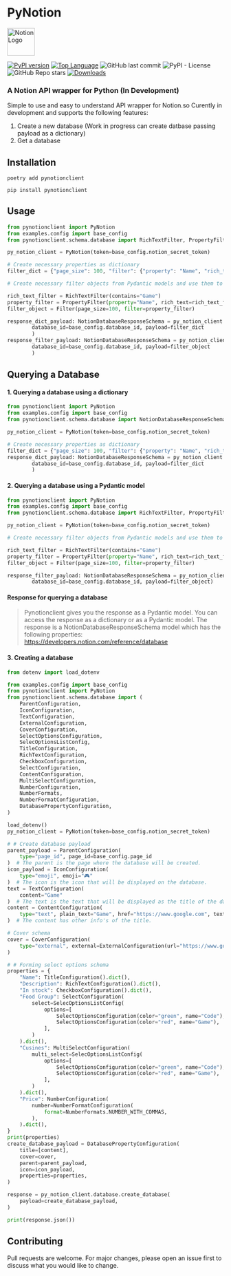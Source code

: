 # PyNotion

<img src="assets/notion.png" alt="Notion Logo" height="64" width="64">
<br>

[![PyPI version](https://badge.fury.io/py/PyNotionclient.svg)](https://badge.fury.io/py/PyNotionclient)
[![Top Language](https://img.shields.io/github/languages/top/pythonhubdev/PyNotion)](https://img.shields.io/github/languages/top/pythonhubdev/PyNotion)
![GitHub last commit](https://img.shields.io/github/last-commit/pythonhubdev/PyNotion)
![PyPI - License](https://img.shields.io/pypi/l/pynotionclient)
![GitHub Repo stars](https://img.shields.io/github/stars/pythonhubdev/PyNotion?style=social)
[![Downloads](https://static.pepy.tech/personalized-badge/pynotionclient?period=month&units=international_system&left_color=black&right_color=brightgreen&left_text=Downloads)](https://pepy.tech/project/pynotionclient)

### A Notion API wrapper for Python (In Development)

Simple to use and easy to understand API wrapper for Notion.so Curently in development and 
supports the following features:
1. Create a new database (Work in progress can create datbase passing payload as a dictionary)
2. Get a database

## Installation
`poetry add pynotionclient`

`pip install pynotionclient`

## Usage
```python
from pynotionclient import PyNotion
from examples.config import base_config
from pynotionclient.schema.database import RichTextFilter, PropertyFilter, Filter, NotionDatabaseResponseSchema

py_notion_client = PyNotion(token=base_config.notion_secret_token)

# Create necessary properties as dictionary
filter_dict = {"page_size": 100, "filter": {"property": "Name", "rich_text": {"contains": "Home"}}}

# Create necessary filter objects from Pydantic models and use them to query the database.

rich_text_filter = RichTextFilter(contains="Game")
property_filter = PropertyFilter(property="Name", rich_text=rich_text_filter)
filter_object = Filter(page_size=100, filter=property_filter)

response_dict_payload: NotionDatabaseResponseSchema = py_notion_client.database.query_database(
        database_id=base_config.database_id, payload=filter_dict
        )
response_filter_payload: NotionDatabaseResponseSchema = py_notion_client.database.query_database(
        database_id=base_config.database_id, payload=filter_object
        )
```

## Querying a Database

#### 1. Querying a database using a dictionary

```python
from pynotionclient import PyNotion
from examples.config import base_config
from pynotionclient.schema.database import NotionDatabaseResponseSchema

py_notion_client = PyNotion(token=base_config.notion_secret_token)

# Create necessary properties as dictionary
filter_dict = {"page_size": 100, "filter": {"property": "Name", "rich_text": {"contains": "Home"}}}
response_dict_payload: NotionDatabaseResponseSchema = py_notion_client.database.query_database(
        database_id=base_config.database_id, payload=filter_dict
        )
```

#### 2. Querying a database using a Pydantic model

```python
from pynotionclient import PyNotion
from examples.config import base_config
from pynotionclient.schema.database import RichTextFilter, PropertyFilter, Filter, NotionDatabaseResponseSchema

py_notion_client = PyNotion(token=base_config.notion_secret_token)

# Create necessary filter objects from Pydantic models and use them to query the database.

rich_text_filter = RichTextFilter(contains="Game")
property_filter = PropertyFilter(property="Name", rich_text=rich_text_filter)
filter_object = Filter(page_size=100, filter=property_filter)

response_filter_payload: NotionDatabaseResponseSchema = py_notion_client.database.query_database(
        database_id=base_config.database_id, payload=filter_object)
```

#### Response for querying a database

> Pynotionclient gives you the response as a Pydantic model. You can access the response as a dictionary or as a
> Pydantic model. The response is a NotionDatabaseResponseSchema model which has the following
> properties: https://developers.notion.com/reference/database

#### 3. Creating a database
```python
from dotenv import load_dotenv

from examples.config import base_config
from pynotionclient import PyNotion
from pynotionclient.schema.database import (
    ParentConfiguration,
    IconConfiguration,
    TextConfiguration,
    ExternalConfiguration,
    CoverConfiguration,
    SelectOptionsConfiguration,
    SelecOptionsListConfig,
    TitleConfiguration,
    RichTextConfiguration,
    CheckboxConfiguration,
    SelectConfiguration,
    ContentConfiguration,
    MultiSelectConfiguration,
    NumberConfiguration,
    NumberFormats,
    NumberFormatConfiguration,
    DatabasePropertyConfiguration,
)

load_dotenv()
py_notion_client = PyNotion(token=base_config.notion_secret_token)

# # Create database payload
parent_payload = ParentConfiguration(
    type="page_id", page_id=base_config.page_id
)  # The parent is the page where the database will be created.
icon_payload = IconConfiguration(
    type="emoji", emoji="🎮"
)  # The icon is the icon that will be displayed on the database.
text = TextConfiguration(
    content="Game"
)  # The text is the text that will be displayed as the title of the database.
content = ContentConfiguration(
    type="text", plain_text="Game", href="https://www.google.com", text=text
)  # The content has other info's of the title.

# Cover schema
cover = CoverConfiguration(
    type="external", external=ExternalConfiguration(url="https://www.google.com")
)

# # Forming select options schema
properties = {
    "Name": TitleConfiguration().dict(),
    "Description": RichTextConfiguration().dict(),
    "In stock": CheckboxConfiguration().dict(),
    "Food Group": SelectConfiguration(
        select=SelecOptionsListConfig(
            options=[
                SelectOptionsConfiguration(color="green", name="Code"),
                SelectOptionsConfiguration(color="red", name="Game"),
            ],
        )
    ).dict(),
    "Cusines": MultiSelectConfiguration(
        multi_select=SelecOptionsListConfig(
            options=[
                SelectOptionsConfiguration(color="green", name="Code"),
                SelectOptionsConfiguration(color="red", name="Game"),
            ],
        )
    ).dict(),
    "Price": NumberConfiguration(
        number=NumberFormatConfiguration(
            format=NumberFormats.NUMBER_WITH_COMMAS,
        ),
    ).dict(),
}
print(properties)
create_database_payload = DatabasePropertyConfiguration(
    title=[content],
    cover=cover,
    parent=parent_payload,
    icon=icon_payload,
    properties=properties,
)

response = py_notion_client.database.create_database(
    payload=create_database_payload,
)

print(response.json())
```

## Contributing

Pull requests are welcome. For major changes, please open an issue first to discuss what you would like to change.